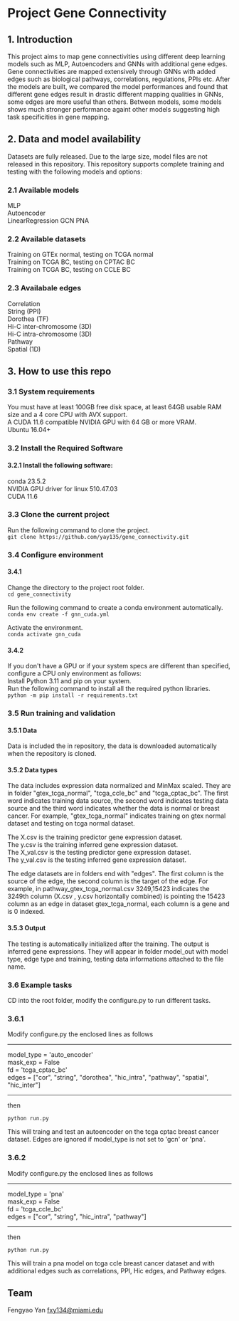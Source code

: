 # Project Gene Connectivity
## 1. Introduction
This project aims to map gene connectivities using different deep learning models such as MLP, Autoencoders and GNNs with additional gene edges. Gene connectivities are mapped extensively through GNNs with added edges such as biological pathways, correlations, regulations, PPIs etc. After the models are built, we compared the model performances and found that different gene edges result in drastic different mapping qualities in GNNs, some edges are more useful than others. Between models, some models shows much stronger performance againt other models suggesting high task specificities in gene mapping.

## 2. Data and model availability
Datasets are fully released. Due to the large size, model files are not released in this repository. This repository supports complete training and testing with the following models and options:  
### 2.1 Available models
MLP  
Autoencoder  
LinearRegression
GCN
PNA
### 2.2 Available datasets
Training on GTEx normal, testing on TCGA normal    
Training on TCGA BC, testing on CPTAC BC  
Training on TCGA BC, testing on CCLE BC  
### 2.3 Availabale edges 
Correlation  
String (PPI)  
Dorothea (TF)  
Hi-C inter-chromosome (3D)  
Hi-C intra-chromosome (3D)  
Pathway  
Spatial (1D)   
## 3. How to use this repo
### 3.1 System requirements
You must have at least 100GB free disk space, at least 64GB usable RAM size and a 4 core CPU with AVX support.  
A CUDA 11.6 compatible NVIDIA GPU with 64 GB or more VRAM.  
Ubuntu 16.04+  

### 3.2 Install the Required Software
#### 3.2.1 Install the following software:
conda 23.5.2  
NVIDIA GPU driver for linux 510.47.03  
CUDA 11.6  

### 3.3 Clone the current project
Run the following command to clone the project.  
``git clone https://github.com/yay135/gene_connectivity.git``  
### 3.4 Configure environment
#### 3.4.1 
Change the directory to the project root folder.  
``cd gene_connectivity``  

Run the following command to create a conda environment automatically.  
``conda env create -f gnn_cuda.yml``  

Activate the environment.  
``conda activate gnn_cuda``   
#### 3.4.2
If you don't have a GPU or if your system specs are different than specified, configure a CPU only environment as follows:  
Install Python 3.11 and pip on your system.  
Run the following command to install all the required python libraries.  
``python -m pip install -r requirements.txt``  

### 3.5 Run training and validation
#### 3.5.1 Data 
Data is included the in repository, the data is downloaded automatically when the repository is cloned.

#### 3.5.2 Data types
The data includes expression data normalized and MinMax scaled. They are in folder "gtex_tcga_normal", "tcga_ccle_bc" and "tcga_cptac_bc". The first word indicates training data source, the second word indicates testing data source and the third word indicates whether the data is normal or breast cancer. For example, "gtex_tcga_normal" indicates training on gtex normal dataset and testing on tcga normal dataset.  

The X.csv is the training predictor gene expression dataset.  
The y.csv is the training inferred gene expression dataset.  
The X_val.csv is the testing predictor gene expression dataset.  
The y_val.csv is the testing inferred gene expression dataset.  

The edge datasets are in folders end with "edges". The first column is the source of the edge, the second column is the target of the edge. For example, in pathway_gtex_tcga_normal.csv 3249,15423 indicates the 3249th column (X.csv , y.csv horizontally combined) is pointing the 15423 column as an edge in dataset gtex_tcga_normal, each column is a gene and is 0 indexed.  

#### 3.5.3 Output
The testing is automatically initialized after the training. The output is inferred gene expressions. They will appear in folder model_out with model type, edge type and training, testing data informations attached to the file name.

### 3.6 Example tasks
CD into the root folder, modify the configure.py to run different tasks.
### 3.6.1
Modify configure.py the enclosed lines as follows

**********************************************************
model_type = 'auto_encoder'  
mask_exp = False  
fd = 'tcga_cptac_bc'  
edges = ["cor", "string", "dorothea", "hic_intra", "pathway", "spatial", "hic_inter"]  
************************************************************

then 

``python run.py``

This will traing and test an autoencoder on the tcga cptac breast cancer dataset. Edges are ignored if model_type is not set to 'gcn' or 'pna'.

### 3.6.2
Modify configure.py the enclosed lines as follows

**********************************************************
model_type = 'pna'  
mask_exp = False  
fd = 'tcga_ccle_bc'  
edges = ["cor", "string", "hic_intra", "pathway"]  
************************************************************

then 

``python run.py``

This will train a pna model on tcga ccle breast cancer dataset and with additional edges such as correlations, PPI, Hic edges, and Pathway edges.

## Team
Fengyao Yan fxy134@miami.edu 
